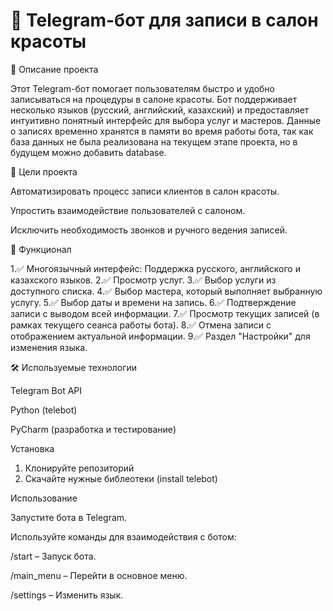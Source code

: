 # 📌 Telegram-бот для записи в салон красоты


📍 Описание проекта


Этот Telegram-бот помогает пользователям быстро и удобно записываться на процедуры в салоне красоты. Бот поддерживает несколько языков (русский, английский, казахский) и предоставляет интуитивно понятный интерфейс для выбора услуг и мастеров. Данные о записях временно хранятся в памяти во время работы бота, так как база данных не была реализована на текущем этапе проекта, но в будущем можно добавить database.



 🎯 Цели проекта


Автоматизировать процесс записи клиентов в салон красоты.

Упростить взаимодействие пользователей с салоном.

Исключить необходимость звонков и ручного ведения записей.


🔹 Функционал

1.✅ Многоязычный интерфейс: Поддержка русского, английского и казахского языков.
2.✅ Просмотр услуг.
3.✅ Выбор услуги из доступного списка.
4.✅ Выбор мастера, который выполняет выбранную услугу.
5.✅ Выбор даты и времени на запись.
6.✅ Подтверждение записи с выводом всей информации.
7.✅ Просмотр текущих записей (в рамках текущего сеанса работы бота).
8.✅ Отмена записи с отображением актуальной информации.
9.✅ Раздел "Настройки" для изменения языка.

🛠️ Используемые технологии

Telegram Bot API

Python (telebot)

PyCharm (разработка и тестирование)

Установка
1. Клонируйте репозиторий
2. Скачайте нужные библеотеки (install telebot)

Использование

Запустите бота в Telegram.

Используйте команды для взаимодействия с ботом:

/start – Запуск бота.

/main_menu – Перейти в основное меню.

/settings – Изменить язык.

